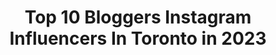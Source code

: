 ---
title: Top 10 Bloggers Instagram Influencers In Toronto in 2023
description: >-
  Find top bloggers Instagram influencers in Toronto in 2023. Most popular hashtags: #toronto #blogger #canada #explore.
platform: Instagram
hits: 129
text_top: See the best Instagram profiles on inBeat.
text_bottom: Our platform has 129 Instagram influencers like this in Toronto, Canada for you to connect with.
profiles:
  - username: "reem_al_malaika"
    fullname: >-
      Reem Al Malaika ريم الملائكه
    bio: >-
      📍Canada(Mississauga)🇨🇦 from‏ 🇮🇶. ًً1992🎀...married and have 1 👶 .من أقارب الشاعره الراحله نازك الملائكه ❤️. Cosmetician at @shoppersbeauty
    location: "Canada"
    followers: 72465
    engagement: 95
    commentsToLikes: 0.034348
    id: ckaosk5kxru5r0i782pnppy55
    verified: false
    hashtags: "#canadian, #ontario, #mississauga, #blogger"
  - username: "prestigiousoul"
    fullname: >-
      Sasha Khanna
    bio: >-
      DEL🇮🇳➰YYZ🇨🇦📍 Life is a book 📖 that you keep writing on, only those books are read which are counted in History, the rest are shuffled in a library🤘🏻
    location: "Canada"
    followers: 19326
    engagement: 443
    commentsToLikes: 0.107629
    id: ck134n94dx8rx0i19t2fhhyxl
    verified: false
    hashtags: "#pink, #love, #instadaily, #serenity"
  - username: "_chrissmedina"
    fullname: >-
      chris medina | bussines woman
    bio: >-
      ~ beauty | fashion | lifestyle | blogger 💫 💌 let’s collab👉🏻 chrisventas94@gmail.com 👁 eyelash serum&skin care @medinacloset_boutique 📍🇨🇦 👇🏻 contact
    location: "Canada"
    followers: 244643
    engagement: 94
    commentsToLikes: 0.013001
    id: ckap8jswvomrp0i783v9e4n59
    verified: false
    hashtags: "#travel, #emprendedora, #torontoblogger, #love"
  - username: "goodhealthprettylife"
    fullname: >-
      NICOLE.
    bio: >-
      #toronto blogger health . wellness . lifestyle {online hours 2-3pm est}
    location: "Canada"
    followers: 15143
    engagement: 880
    commentsToLikes: 0.316828
    id: ckf5m1tv0rxyx0j23rd5kanul
    verified: false
    hashtags: "#vistaambassador, #partner, #vistamagcanada, #vistamagazine"
  - username: "justinpluslauren"
    fullname: >-
      Lauren | Travel | Vegan
    bio: >-
      Outdoor Adventures & Kind Travel Full-time travel blogger in Toronto Sustainability & Eco | Founder of @ontariohiking 📍Toronto
    location: "Canada"
    followers: 62376
    engagement: 172
    commentsToLikes: 0.049377
    id: ck14juou8ma4u0i19hjri8fux
    verified: true
    hashtags: "#thevisualscollective, #theearthoutdoors, #architecturedaily, #sheisnotlost"
  - username: "cheskieeats"
    fullname: >-
      ✨ Cheskie ✨
    bio: >-
      🧁Beauty comes from within, so eat beautiful food 🌻 Blogger for @torontodateideas 🌞 Sharing my spiritual journey @cheskielives
    location: "Canada"
    followers: 5542
    engagement: 420
    commentsToLikes: 0.064762
    id: ck6tic0ny0flh0j71ghph2pog
    verified: false
    hashtags: "#toronto, #datenight, #torontodateideas, #quarantinelife"
  - username: "zaheee22"
    fullname: >-
      ظهيرة Zaheera Mohammed
    bio: >-
      Personal Blog&Fashion Mom&Stylist Eat~Pray~Love 🕋🧕🏼🍝🇨🇦🇹🇹 Wife of 19 years,Mom of 3 Zayn 17,Tas 16,A’ishah 7.
    location: "Canada"
    followers: 141595
    engagement: 159
    commentsToLikes: 0.038138
    id: ck14l0023s6fd0i19xhp8dibi
    verified: false
    hashtags: "#fashionblogger, #beoakandfort, #oakandfort, #toronto"
  - username: "chahat.arora.528"
    fullname: >-
      Chahat Arora
    bio: >-
      Fashion Influencer 📍Toronto For collaboration: chahatarora2306@gmail.com
    location: "Canada"
    followers: 122873
    engagement: 119
    commentsToLikes: 0.041951
    id: ck15rdmjm7en60i19oqukyeof
    verified: false
    hashtags: "#fun, #instablogger, #happiness, #blushmarksquad"
  - username: "chic_mamma"
    fullname: >-
      Pina Crispo ♥ ChicMamma.ca
    bio: >-
      ♥ Chic Mamma of 3 ♥ Radio Host of "The Parenting Show" @AM640 ♥ Author ♥ Content Creator ♥ College Prof ♥ Voice Actor ♥ Music Lover 📍T.O.
    location: "Canada"
    followers: 19968
    engagement: 150
    commentsToLikes: 0.165309
    id: ck0w09fn4d21k0i1976chtlpk
    verified: false
    hashtags: "#parentlife, #momblogger, #blogger, #staysafe"
  - username: "natashaahuja"
    fullname: >-
      Natasha | Beauty + Self Care
    bio: >-
      If no one told you today, you matter ♡ Founder of @BeaudefyTheOdds As seen in: @yahoofinance @businessinsider
    location: "Canada"
    followers: 53938
    engagement: 341
    commentsToLikes: 0.149372
    id: ck5c6oq5h5vn40i11619eva0c
    verified: false
    hashtags: "#styleblog, #selfcaredaily, #positivevibes, #selfcarecoach"
---